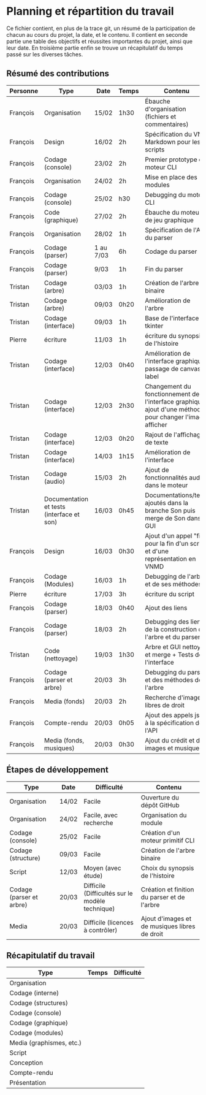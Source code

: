# Planning et répartition du travail
Ce fichier contient, en plus de la trace git, un résumé de la participation de
chacun au cours du projet, la date, et le contenu.
Il contient en seconde partie une table des objectifs et réussites importantes
du projet, ainsi que leur date.
En troisième partie enfin se trouve un récapitulatif du temps passé sur les
diverses tâches.

## Résumé des contributions
Personne | Type | Date | Temps | Contenu
---------|------|------|-------|--------
François|Organisation|15/02|1h30|Ébauche d'organisation (fichiers et commentaires)
François|Design|16/02|2h|Spécification du VN Markdown pour les scripts
François|Codage (console)|23/02|2h|Premier prototype de moteur CLI
François|Organisation|24/02|2h|Mise en place des modules
François|Codage (console)|25/02|h30|Debugging du moteur CLI
François|Code (graphique)|27/02|2h|Ébauche du moteur de jeu graphique
François|Organisation|28/02|1h|Spécification de l'API du parser
François|Codage (parser)|1 au 7/03|6h|Codage du parser
François|Codage (parser)|9/03|1h|Fin du parser
Tristan|Codage (arbre)|03/03|1h|Création de l'arbre binaire
Tristan|Codage (arbre)|09/03|0h20|Amélioration de l'arbre
Tristan|Codage (interface)|09/03|1h|Base de l'interface tkinter
Pierre|écriture|11/03|1h|écriture du synopsis de l'histoire
Tristan|Codage (interface)|12/03|0h40|Amélioration de l'interface graphique, passage de canvas à label
Tristan|Codage (interface)|12/03|2h30|Changement du fonctionnement de l'interface graphique, ajout d'une méthode pour changer l'image afficher
Tristan|Codage (interface)|12/03|0h20|Rajout de l'affichage de texte
Tristan|Codage (interface)|14/03|1h15|Amélioration de l'interface
Tristan|Codage (audio)|15/03|2h|Ajout de fonctionnalités audio dans le moteur
Tristan|Documentation et tests (interface et son)|16/03|0h45|Documentations/tests ajoutés dans la branche Son puis merge de Son dans GUI
François|Design|16/03|0h30|Ajout d'un appel "fin" pour la fin d'un script, et d'une représentation en VNMD
François|Codage (Modules)|16/03|1h|Debugging de l'arbre et de ses méthodes
Pierre|écriture|17/03|3h|écriture du script
François|Codage (parser)|18/03|0h40|Ajout des liens
François|Codage (parser)|18/03|2h|Debugging des liens, de la construction de l'arbre et du parser
Tristan|Code (nettoyage)|19/03|1h30|Arbre et GUI nettoyés et merge + Tests de l'interface
François|Codage (parser et arbre)|20/03|3h|Debugging du parser et des méthodes de l'arbre
François|Media (fonds)|20/03|2h|Recherche d'images libres de droit
François|Compte-rendu|20/03|0h05|Ajout des appels json à la spécification de l'API
François|Media (fonds, musiques)|20/03|0h30|Ajout du crédit et des images et musique

## Étapes de développement
Type|Date|Difficulté|Contenu
----|----|----------|-------
Organisation|14/02|Facile|Ouverture du dépôt GitHub
Organisation|24/02|Facile, avec recherche|Organisation du module
Codage (console)|25/02|Facile|Création d'un moteur primitif CLI
Codage (structure)|09/03|Facile|Création de l'arbre binaire
Script|12/03|Moyen (avec étude)|Choix du synopsis de l'histoire
Codage (parser et arbre)|20/03|Difficile (Difficultés sur le modèle technique)|Création et finition du parser et de l'arbre
Media|20/03|Difficile (licences à contrôler)|Ajout d'images et de musiques libres de droit

## Récapitulatif du travail
Type|Temps|Difficulté
----|-----|----------
Organisation||
Codage (interne)||
Codage (structures)||
Codage (console)||
Codage (graphique)||
Codage (modules)||
Media (graphismes, etc.)||
Script||
Conception||
Compte-rendu||
Présentation||
